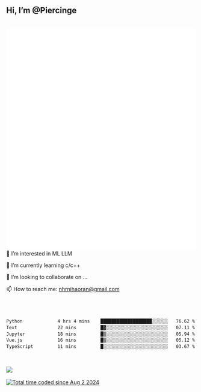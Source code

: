 <h2> Hi, I’m @Piercinge </h2>

<br>

<img align="right" src="https://raw.githubusercontent.com/Piercinge/github-stats/master/generated/overview.svg#gh-light-mode-only">
<img align="right" src="https://raw.githubusercontent.com/Piercinge/github-stats/master/generated/overview.svg#gh-dark-mode-only">

👀 I’m interested in ML LLM

🌱 I’m currently learning c/c++

💞️ I’m looking to collaborate on ...

📫 How to reach me: nhrnihaoran@gmail.com

<br><br>

<!--START_SECTION:waka-->

```txt
Python             4 hrs 4 mins    ███████████████████░░░░░░   76.62 %
Text               22 mins         █▓░░░░░░░░░░░░░░░░░░░░░░░   07.11 %
Jupyter            18 mins         █▒░░░░░░░░░░░░░░░░░░░░░░░   05.94 %
Vue.js             16 mins         █▒░░░░░░░░░░░░░░░░░░░░░░░   05.12 %
TypeScript         11 mins         █░░░░░░░░░░░░░░░░░░░░░░░░   03.67 %
```

<!--END_SECTION:waka-->

<br>

<a href="https://wakatime.com"><img src="https://wakatime.com/share/@haoran_ni/48d32ab7-16dd-4d92-9eeb-ae9d66413442.png" /></a>

<!--
[![Ashutosh's github activity graph](https://github-readme-activity-graph.vercel.app/graph?username=Piercinge&theme=minimal)](https://github.com/ashutosh00710/github-readme-activity-graph)-->

<a href="https://wakatime.com/@2e7a1580-9a6c-4340-8b70-5b56364a5d8c"><img src="https://wakatime.com/badge/user/2e7a1580-9a6c-4340-8b70-5b56364a5d8c.svg" alt="Total time coded since Aug 2 2024" /></a>
